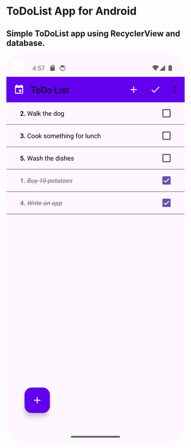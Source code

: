 # ToDoList App for Android
Simple ToDoList app using RecyclerView and database.
------
![Screenshot](screenshot.png)
